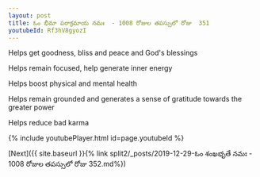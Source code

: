 ```yaml
---
layout: post
title: ఓం భీమా పరాక్రమాయ నమః  - 1008 రోజుల తపస్సులో రోజు  351
youtubeId: Rf3hV8gyozI
---
```

 
 
Helps get goodness, bliss and peace and God's blessings
 
Helps remain focused, help generate inner energy 
 
Helps boost physical and mental health 
 
Helps remain grounded and generates a sense of gratitude towards the greater power 
 
Helps reduce bad karma
 
 
 
 


{% include youtubePlayer.html id=page.youtubeId %}
 
[Next]({{ site.baseurl }}{% link  split2/_posts/2019-12-29-ఓం శంఖభృతే నమః  - 1008 రోజుల తపస్సులో రోజు  352.md%})
 
